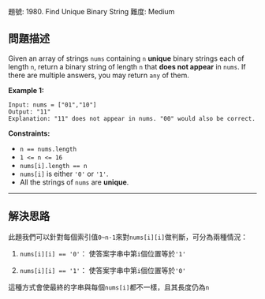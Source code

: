題號: 1980. Find Unique Binary String
難度: Medium

## 問題描述

Given an array of strings `nums` containing `n` **unique** binary strings each of length `n`, return a binary string of length `n` that **does not appear** in `nums`. If there are multiple answers, you may return `any` of them.

**Example 1:**
```
Input: nums = ["01","10"]
Output: "11"
Explanation: "11" does not appear in nums. "00" would also be correct.
```


**Constraints:**

- `n == nums.length`
- `1 <= n <= 16`
- `nums[i].length == n`
- `nums[i]` is either `'0'` or `'1'`.
- All the strings of `nums` are **unique**.

---
## 解決思路

此題我們可以針對每個索引值`0~n-1`來對`nums[i][i]`做判斷，可分為兩種情況：

1. `nums[i][i] == '0'`：
    使答案字串中第`i`個位置等於`'1'`

2. `nums[i][i] == '1'`：
    使答案字串中第`i`個位置等於`'0'`
    
這種方式會使最終的字串與每個`nums[i]`都不一樣，且其長度仍為`n`